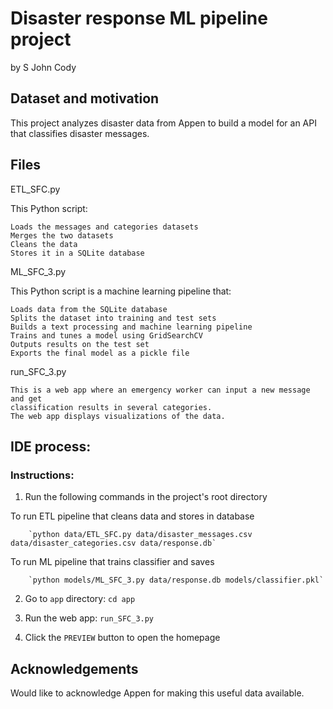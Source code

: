 
# Disaster response ML pipeline project
by S John Cody


## Dataset and motivation

This project analyzes disaster data from Appen to build a model for an API that classifies disaster messages.

## Files

ETL_SFC.py 

This Python script:

    Loads the messages and categories datasets
    Merges the two datasets
    Cleans the data
    Stores it in a SQLite database

ML_SFC_3.py

This Python script is a machine learning pipeline that:

    Loads data from the SQLite database
    Splits the dataset into training and test sets
    Builds a text processing and machine learning pipeline
    Trains and tunes a model using GridSearchCV
    Outputs results on the test set
    Exports the final model as a pickle file
    
run_SFC_3.py

    This is a web app where an emergency worker can input a new message and get 
    classification results in several categories.
    The web app displays visualizations of the data.

## IDE process:
    
### Instructions:
    
1. Run the following commands in the project's root directory

 To run ETL pipeline that cleans data and stores in database
 
        `python data/ETL_SFC.py data/disaster_messages.csv data/disaster_categories.csv data/response.db`
        
 To run ML pipeline that trains classifier and saves
 
        `python models/ML_SFC_3.py data/response.db models/classifier.pkl`

2. Go to `app` directory: `cd app`

3. Run the web app: `run_SFC_3.py`

4. Click the `PREVIEW` button to open the homepage







## Acknowledgements

Would like to acknowledge Appen for making this useful data available.


